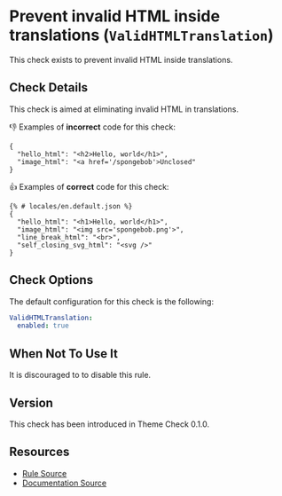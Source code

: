 # Prevent invalid HTML inside translations (`ValidHTMLTranslation`)

This check exists to prevent invalid HTML inside translations.

## Check Details

This check is aimed at eliminating invalid HTML in translations.

:-1: Examples of **incorrect** code for this check:

```liquid
{
  "hello_html": "<h2>Hello, world</h1>",
  "image_html": "<a href='/spongebob'>Unclosed"
}
```

:+1: Examples of **correct** code for this check:

```liquid
{% # locales/en.default.json %}
{
  "hello_html": "<h1>Hello, world</h1>",
  "image_html": "<img src='spongebob.png'>",
  "line_break_html": "<br>",
  "self_closing_svg_html": "<svg />"
}
```

## Check Options

The default configuration for this check is the following:

```yaml
ValidHTMLTranslation:
  enabled: true
```

## When Not To Use It

It is discouraged to to disable this rule.

## Version

This check has been introduced in Theme Check 0.1.0.

## Resources

- [Rule Source][codesource]
- [Documentation Source][docsource]

[codesource]: /lib/platformos_check/checks/valid_html_translation.rb
[docsource]: /docs/checks/valid_html_translation.md
